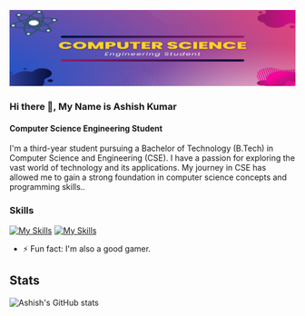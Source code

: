 ![Computer Science Engineering Student](https://github.com/ashishj12/ashishj12/blob/main/Banner.png)
### Hi there 👋, My Name is Ashish Kumar
#### Computer Science Engineering Student

I'm a third-year student pursuing a Bachelor of Technology (B.Tech) in Computer Science and Engineering (CSE). I have a passion for exploring the vast world of technology and its applications. My journey in CSE has allowed me to gain a strong foundation in computer science concepts and programming skills..

### Skills 
[![My Skills](https://skillicons.dev/icons?i=c,cpp,python,html,css,javascript&theme=light)](https://skillicons.dev)
[![My Skills](https://skillicons.dev/icons?i=blender,ps,ai&theme=light)](https://skillicons.dev)
- ⚡ Fun fact: I'm also a good gamer. 
## Stats
![Ashish's GitHub stats](https://github-readme-stats.vercel.app/api?username=ashishj12&show_icons=true&theme=radical)



